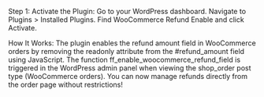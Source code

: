 Step 1: Activate the Plugin:
  Go to your WordPress dashboard.
  Navigate to Plugins > Installed Plugins.
  Find WooCommerce Refund Enable and click Activate.
  
How It Works:
The plugin enables the refund amount field in WooCommerce orders by removing the readonly attribute from the #refund_amount field using JavaScript.
The function ff_enable_woocommerce_refund_field is triggered in the WordPress admin panel when viewing the shop_order post type (WooCommerce orders).
You can now manage refunds directly from the order page without restrictions!
